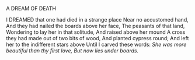 A DREAM OF DEATH

I DREAMED that one had died in a strange place
Near no accustomed hand,
And they had nailed the boards above her face,
The peasants of that land,
Wondering to lay her in that solitude,
And raised above her mound
A cross they had made out of two bits of wood,
And planted cypress round;
And left her to the indifferent stars above
Until I carved these words:
*She was more beautiful than thy first love,*
*But now lies under boards.*
